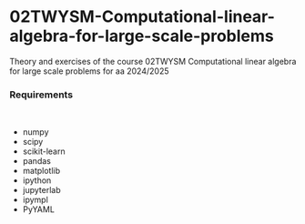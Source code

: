 # 02TWYSM-Computational-linear-algebra-for-large-scale-problems
Theory and exercises of the course 02TWYSM Computational linear algebra for large scale problems for aa 2024/2025

<h3>Requirements</h3> 
<br>
<ul>
<li>numpy</li>
<li>scipy</li>
<li>scikit-learn</li>
<li>pandas</li>
<li>matplotlib</li>
<li>ipython</li>
<li>jupyterlab</li>
<li>ipympl</li>
<li>PyYAML</li>
</ul>